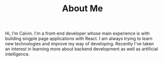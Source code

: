 ---
title: 'About Me'
body: "Hi, I'm Calvin.  I'm a front-end developer whose main experience is with building singple page applications with React.  I am always trying to learn new technologies and improve my way of developing.  Recently I've taken an interest in learning more about backend development as well as artificial intelligence."
birthDate: '1996-02-23'
location: 'Oshawa, ON'
---